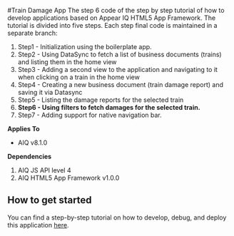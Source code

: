 #Train Damage App
The step 6 code of the step by step tutorial of how to develop applications based on Appear IQ HTML5 App Framework.
The tutorial is divided into five steps. Each step final code is maintained in a separate branch:
  1. Step1 - Initialization using the boilerplate app.
  2. Step2 - Using DataSync to fetch a list of business documents (trains) and listing them in the home view
  3. Step3 - Adding a second view to the application and navigating to it when clicking on a train in the home view
  4. Step4 - Creating a new business document (train damage report) and saving it via Datasync
  5. Step5 - Listing the damage reports for the selected train
  6. **Step6 - Using filters to fetch damages for the selected train.**
  7. Step7 - Adding support for native navigation bar.

**Applies To**

* AIQ v8.1.0 

**Dependencies**

1. AIQ JS API level 4
2. AIQ HTML5 App Framework v1.0.0

## How to get started
You can find a step-by-step tutorial on how to develop, debug, and deploy this application [here](https://appeariq.com/content/use-aiq-app-framework).
